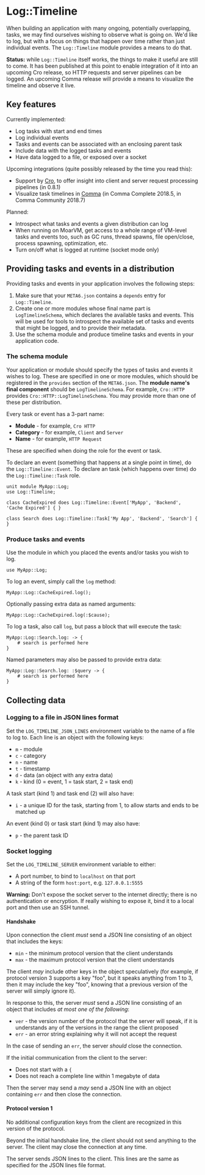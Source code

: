 # Log::Timeline

When building an application with many ongoing, potentially overlapping,
tasks, we may find ourselves wishing to observe what is going on. We'd like to
log, but with a focus on things that happen over time rather than just
individual events. The `Log::Timeline` module provides a means to do that.

**Status:** while `Log::Timeline` itself works, the things to make it useful
are still to come. It has been published at this point to enable integration
of it into an upcoming Cro release, so HTTP requests and server pipelines can
be logged. An upcoming Comma release will provide a means to visualize the
timeline and observe it live.

## Key features

Currently implemented:

* Log tasks with start and end times
* Log individual events
* Tasks and events can be associated with an enclosing parent task
* Include data with the logged tasks and events
* Have data logged to a file, or exposed over a socket

Upcoming integrations (quite possibly released by the time you read this):

* Support by [Cro](https://cro.services/), to offer insight into client
  and server request processing pipelines (in 0.8.1)
* Visualize task timelines in [Comma](https://commaide.com/) (in Comma Complete
  2018.5, in Comma Community 2018.7)

Planned:

* Introspect what tasks and events a given distribution can log
* When running on MoarVM, get access to a whole range of VM-level tasks and
  events too, such as GC runs, thread spawns, file open/close, process
  spawning, optimization, etc.
* Turn on/off what is logged at runtime (socket mode only)

## Providing tasks and events in a distribution

Providing tasks and events in your application involves the following steps:

1. Make sure that your `META6.json` contains a `depends` entry for `Log::Timeline`.
2. Create one or more modules whose final name part is `LogTimelineSchema`, which
   declares the available tasks and events. This will be used for tools to
   introspect the available set of tasks and events that might be logged, and
   to provide their metadata.
3. Use the schema module and produce timeline tasks and events in your application
   code.

### The schema module

Your application or module should specify the types of tasks and events it wishes to
log. These are specified in one or more modules, which should be registered in the
`provides` section of the `META6.json`. The **module name's final component** should be
`LogTimelineSchema`. For example, `Cro::HTTP` provides `Cro::HTTP::LogTimelineSchema`.
You may provide more than one of these per distribution.

Every task or event has a 3-part name:

* **Module** - for example, `Cro HTTP`
* **Category** - for example, `Client` and `Server`
* **Name** - for example, `HTTP Request`

These are specified when doing the role for the event or task.

To declare an event (something that happens at a single point in time), do the
`Log::Timeline::Event`. To declare an task (which happens over time) do the
`Log::Timeline::Task` role.

```perl6
unit module MyApp::Log;
use Log::Timeline;

class CacheExpired does Log::Timeline::Event['MyApp', 'Backend', 'Cache Expired'] { }

class Search does Log::Timeline::Task['My App', 'Backend', 'Search'] { }
```

### Produce tasks and events

Use the module in which you placed the events and/or tasks you wish to log.

```perl6
use MyApp::Log;
```

To log an event, simply call the `log` method:

```perl6
MyApp::Log::CacheExpired.log();
```

Optionally passing extra data as named arguments:

```perl6
MyApp::Log::CacheExpired.log(:$cause);
```

To log a task, also call `log`, but pass a block that will execute the task:

```perl6
MyApp::Log::Search.log: -> {
    # search is performed here
}
```

Named parameters may also be passed to provide extra data:

```perl6
MyApp::Log::Search.log: :$query -> {
    # search is performed here
}
```

## Collecting data

### Logging to a file in JSON lines format

Set the `LOG_TIMELINE_JSON_LINES` environment variable to the name of a file
to log to. Each line is an object with the following keys:

* `m` - module
* `c` - category
* `n` - name
* `t` - timestamp
* `d` - data (an object with any extra data)
* `k` - kind (0 = event, 1 = task start, 2 = task end)

A task start (kind 1) and task end (2) will also have:

* `i` - a unique ID for the task, starting from 1, to allow starts and ends to
  be matched up

An event (kind 0) or task start (kind 1) may also have:

* `p` - the parent task ID

### Socket logging

Set the `LOG_TIMELINE_SERVER` environment variable to either:

* A port number, to bind to `localhost` on that port
* A string of the form `host:port`, e.g. `127.0.0.1:5555`

**Warning:** Don't expose the socket server to the internet directly; there
is no authentication or encryption. If really wishing to expose it, bind it to
a local port and then use an SSH tunnel.

#### Handshake

Upon connection the client *must* send a JSON line consisting of an object that
includes the keys:

* `min` - the minimum protocol version that the client understands
* `max` - the maximum protocol version that the client understands

The client *may* include other keys in the object speculatively (for example, if
protocol version 3 supports a key "foo", but it speaks anything from 1 to 3, then
it may include the key "foo", knowing that a previous version of the server will
simply ignore it).

In response to this, the server *must* send a JSON line consisting of an object
that includes *at most one of the following*:

* `ver` - the version number of the protocol that the server will speak, if it is
  understands any of the versions in the range the client proposed
* `err` - an error string explaining why it will not accept the request

In the case of sending an `err`, the server *should* close the connection.

If the initial communication from the client to the server:

* Does not start with a `{`
* Does not reach a complete line within 1 megabyte of data

Then the server may send a *may* send a JSON line with an object containing `err` and
then close the connection.

#### Protocol version 1

No additional configuration keys from the client are recognized in this version of the
protocol.

Beyond the initial handshake line, the client should not send anything to the server. The
client may close the connection at any time.

The server sends JSON lines to the client. This lines are the same as specified for the
JSON lines file format.
